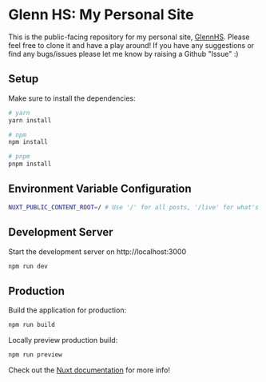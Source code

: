 # Glenn HS: My Personal Site

This is the public-facing repository for my personal site, [GlennHS](https://glennhs.co.uk). Please feel free to clone it and have a play around! If you have any suggestions or find any bugs/issues please let me know by raising a Github "Issue" :)

## Setup

Make sure to install the dependencies:

```bash
# yarn
yarn install

# npm
npm install

# pnpm
pnpm install
```

## Environment Variable Configuration

```bash
NUXT_PUBLIC_CONTENT_ROOT=/ # Use '/' for all posts, '/live' for what's on my site
```

## Development Server

Start the development server on http://localhost:3000

```bash
npm run dev
```

## Production

Build the application for production:

```bash
npm run build
```

Locally preview production build:

```bash
npm run preview
```

Check out the [Nuxt documentation](https://nuxt.com/docs/) for more info!
